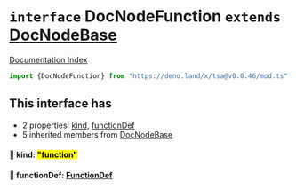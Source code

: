 # `interface` DocNodeFunction `extends` [DocNodeBase](../private.interface.DocNodeBase/README.md)

[Documentation Index](../README.md)

```ts
import {DocNodeFunction} from "https://deno.land/x/tsa@v0.0.46/mod.ts"
```

## This interface has

- 2 properties:
[kind](#-kind-function),
[functionDef](#-functiondef-functiondef)
- 5 inherited members from [DocNodeBase](../private.interface.DocNodeBase/README.md)


#### 📄 kind: <mark>"function"</mark>



#### 📄 functionDef: [FunctionDef](../interface.FunctionDef/README.md)



